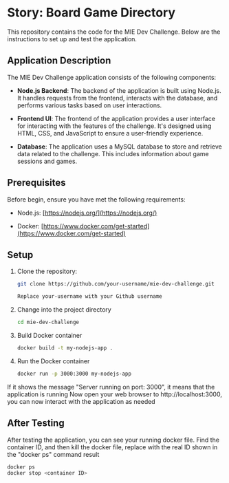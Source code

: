 Story: Board Game Directory
=====

This repository contains the code for the MIE Dev Challenge. Below are the instructions to set up and test the application.

## Application Description

The MIE Dev Challenge application consists of the following components:

- **Node.js Backend**: The backend of the application is built using Node.js. It handles requests from the frontend, interacts with the database, and performs various tasks based on user interactions.

- **Frontend UI**: The frontend of the application provides a user interface for interacting with the features of the challenge. It's designed using HTML, CSS, and JavaScript to ensure a user-friendly experience.

- **Database**: The application uses a MySQL database to store and retrieve data related to the challenge. This includes information about game sessions and games.


## Prerequisites

Before begin, ensure you have met the following requirements:

- Node.js: [https://nodejs.org/](https://nodejs.org/)

- Docker: [https://www.docker.com/get-started](https://www.docker.com/get-started)

## Setup

1. Clone the repository:

   ```bash
   git clone https://github.com/your-username/mie-dev-challenge.git

   Replace your-username with your Github username

2. Change into the project directory

   ```bash
   cd mie-dev-challenge

3. Build Docker container

   ```bash
   docker build -t my-nodejs-app .

4. Run the Docker container

   ```bash
   docker run -p 3000:3000 my-nodejs-app

If it shows the message "Server running on port: 3000", it means that the application is running
Now open your web browser to http://localhost:3000, you can now interact with the application as needed

## After Testing

After testing the application, you can see your running docker file. Find the container ID, and then kill the docker file, replace <container ID> with the real ID shown in the "docker ps" command result

   ```bash
   docker ps
   docker stop <container ID>

